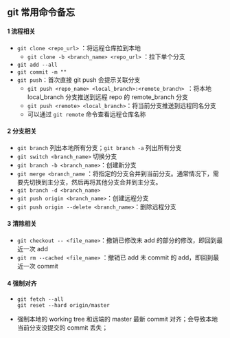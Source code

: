 ## git 常用命令备忘

#### 1 流程相关

- `git clone <repo_url>` ：将远程仓库拉到本地
  - `git clone -b <branch_name> <repo_url>` ：拉下单个分支
- `git add --all`
- `git commit -m ""`
- `git push`：首次直接 git push 会提示关联分支
  - `git push <repo_name> <local_branch>:<remote_branch> `：将本地 local_branch 分支推送到远程 repo 的 remote_branch 分支
  - `git push <remote> <local_branch>`：将当前分支推送到远程同名分支
  - 可以通过 `git remote` 命令查看远程仓库名称

#### 2 分支相关

- `git branch` 列出本地所有分支；`git branch -a` 列出所有分支
- `git switch <branch_name>` 切换分支
- `git branch -b <branch_name>`：创建新分支
- `git merge <branch_name` ：将指定的分支合并到当前分支。通常情况下，需要先切换到主分支，然后再将其他分支合并到主分支。
- `git branch -d <branch_name>`
- `git push origin <branch_name>`：创建远程分支
- `git push origin --delete <branch_name>`：删除远程分支

#### 3 清除相关

- `git checkout -- <file_name>`：撤销已修改未 add 的部分的修改，即回到最近一次 add
- `git rm --cached <file_name>` ：撤销已 add 未 commit 的 add，即回到最近一次 commit

#### 4 强制对齐

- ```
  git fetch --all
  git reset --hard origin/master
  ```

- 强制本地的 working tree 和远端的 master 最新 commit 对齐；会导致本地当前分支没提交的 commit 丢失；